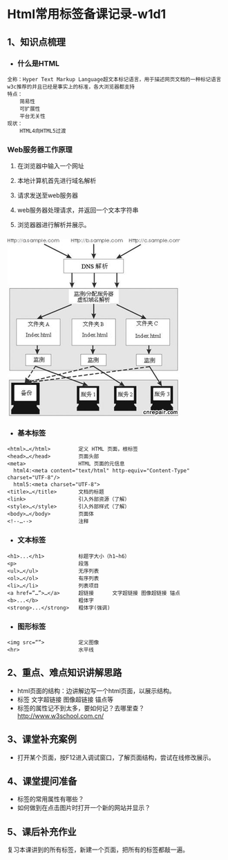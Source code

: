 # Html常用标签备课记录-w1d1

## 1、知识点梳理

- ### 什么是HTML

```
全称：Hyper Text Markup Language超文本标记语言，用于描述网页文档的一种标记语言
w3c推荐的并且已经是事实上的标准，各大浏览器都支持
特点：
	简易性
	可扩展性
	平台无关性
现状：
	HTML4向HTML5过渡
```

### Web服务器工作原理

1. 在浏览器中输入一个网址

2. 本地计算机首先进行域名解析

3. 请求发送至web服务器

4. web服务器处理请求，并返回一个文本字符串

5. 浏览器器进行解析并展示。

###  ![web服务器工作原理](img\web服务器工作原理.jpg)

- ### 基本标签

```
<html>…</html>         定义 HTML 页面，根标签
<head>…</head>         页面头部
<meta>                 HTML 页面的元信息
  html4:<meta content="text/html" http-equiv="Content-Type" charset="UTF-8"/>
  html5:<meta charset="UTF-8">
<title>…</title>       文档的标题
<link>                 引入外部资源（了解）
<style>…</style>       引入外部样式（了解）
<body>…</body>         页面体
<!--…-->               注释
```

- ### 文本标签


```
<h1>...</h1>           标题字大小（h1~h6）
<p>                    段落
<ul>…</ul>             无序列表 
<ol>…</ol>             有序列表
<li>…</li>             列表项目
<a href=”…”>…</a>      超链接      文字超链接 图像超链接 锚点
<b>...</b>             粗体字
<strong>...</strong>   粗体字(强调) 
```

- ### 图形标签


```
<img src=“”>           定义图像
<hr>                   水平线
```

## 2、重点、难点知识讲解思路

-    html页面的结构：边讲解边写一个html页面，以展示结构。
-    <a>标签 文字超链接 图像超链接 锚点等
-    标签的属性记不到太多，要如何记？去哪里查？http://www.w3school.com.cn/


## 3、课堂补充案例

-    打开某个页面，按F12进入调试窗口，了解页面结构，尝试在线修改展示。


## 4、课堂提问准备

-  <img>标签的常用属性有哪些？
-  如何做到在点击图片时打开一个新的网站并显示？


## 5、课后补充作业

  复习本课讲到的所有标签，新建一个页面，把所有的标签都敲一遍。

